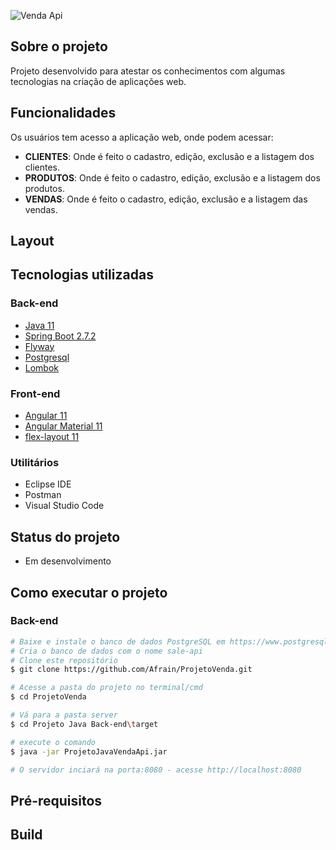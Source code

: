 
![Venda Api](https://user-images.githubusercontent.com/9250787/186289306-72ce9c50-bbeb-4084-842d-da90514f91fa.png)

## Sobre o projeto
Projeto desenvolvido para atestar os conhecimentos com algumas tecnologias na criação de aplicações web.

## Funcionalidades

Os usuários tem acesso a aplicação web, onde podem acessar:
* <b>CLIENTES</b>: Onde é feito o cadastro, edição, exclusão e a listagem dos clientes.
* <b>PRODUTOS</b>: Onde é feito o cadastro, edição, exclusão e a listagem dos produtos.
* <b>VENDAS</b>: Onde é feito o cadastro, edição, exclusão e a listagem das vendas.  

## Layout

## Tecnologias utilizadas

### Back-end
* [Java 11](https://www.java.com/pt-BR/)
* [Spring Boot 2.7.2](https://spring.io/projects/spring-boot/)
* [Flyway](https://flywaydb.org/)
* [Postgresql](https://www.postgresql.org/)
* [Lombok](https://projectlombok.org/)

### Front-end
* [Angular 11](https://angular.io/)
* [Angular Material 11](https://material.angular.io/)
* [flex-layout 11](https://tburleson-layouts-demos.firebaseapp.com/#/docs/)

### Utilitários

* Eclipse IDE
* Postman
* Visual Studio Code

## Status do projeto
* Em desenvolvimento

## Como executar o projeto

### Back-end
```bash
# Baixe e instale o banco de dados PostgreSQL em https://www.postgresql.org/download/
# Cria o banco de dados com o nome sale-api
# Clone este repositório
$ git clone https://github.com/Afrain/ProjetoVenda.git

# Acesse a pasta do projeto no terminal/cmd
$ cd ProjetoVenda

# Vá para a pasta server
$ cd Projeto Java Back-end\target

# execute o comando
$ java -jar ProjetoJavaVendaApi.jar

# O servidor inciará na porta:8080 - acesse http://localhost:8080
```

## Pré-requisitos

## Build

